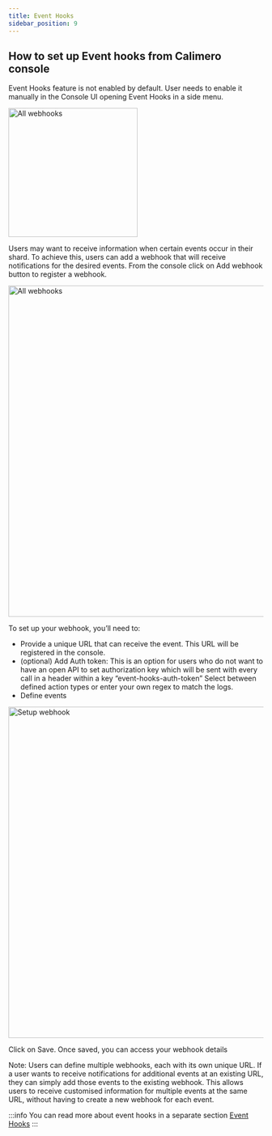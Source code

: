 ```yaml
---
title: Event Hooks
sidebar_position: 9
---
```


## How to set up Event hooks from Calimero console
Event Hooks feature is not enabled by default. User needs to enable it manually in the Console UI opening Event Hooks in a side menu.

<img width="255" alt="All webhooks" src="https://user-images.githubusercontent.com/12198572/234869073-5eeef76a-a06f-4e53-98d8-b0728298d0c7.png"/>


Users may want to receive information when certain events occur in their shard. To achieve this, users can add a webhook that will receive notifications for the desired events.
From the console click on Add webhook button to register a webhook.

<img width="655" alt="All webhooks" src="https://user-images.githubusercontent.com/12198572/234868580-2b7c2702-fcd4-4e3b-b5f5-603abf1b188a.png"/>


To set up your webhook, you’ll need to:
- Provide a unique URL that can receive the event. This URL will  be registered in the console.
- (optional) Add Auth token: This is an option for users who do not want to have an open API to set authorization key which will be sent with every call in a header within a key “event-hooks-auth-token”
Select between defined action types or enter your own regex to match the logs.
- Define events

<img width="655" alt="Setup webhook" src="https://user-images.githubusercontent.com/12198572/234867963-a826f6d8-4d7d-4691-afb6-41743ab76b1a.png"/>


Click on Save. Once saved, you can access your webhook details

Note: Users can define multiple webhooks, each with its own unique URL. If a user wants to receive notifications for additional events at an existing URL, they can simply add those events to the existing webhook. This allows users to receive customised information for multiple events at the same URL, without having to create a new webhook for each event.

:::info
You can read more about event hooks in a separate section [Event Hooks](https://docs.calimero.network/event-hooks/introduction)
:::